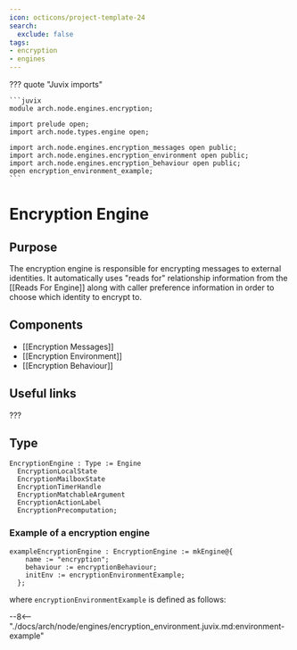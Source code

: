```yaml
---
icon: octicons/project-template-24
search:
  exclude: false
tags:
- encryption
- engines
---
```


??? quote "Juvix imports"

    ```juvix
    module arch.node.engines.encryption;

    import prelude open;
    import arch.node.types.engine open;

    import arch.node.engines.encryption_messages open public;
    import arch.node.engines.encryption_environment open public;
    import arch.node.engines.encryption_behaviour open public;
    open encryption_environment_example;
    ```

# Encryption Engine

## Purpose

The encryption engine is responsible for encrypting messages to external identities. It automatically uses "reads for" relationship information from the [[Reads For Engine]] along with caller preference information in order to choose which identity to encrypt to.

## Components

- [[Encryption Messages]]
- [[Encryption Environment]]
- [[Encryption Behaviour]]

## Useful links

???

## Type

<!-- --8<-- [start:EncryptionEngine] -->
```juvix
EncryptionEngine : Type := Engine
  EncryptionLocalState
  EncryptionMailboxState
  EncryptionTimerHandle
  EncryptionMatchableArgument
  EncryptionActionLabel
  EncryptionPrecomputation;
```
<!-- --8<-- [end:EncryptionEngine] -->

### Example of a encryption engine

```juvix extract-module-statements
exampleEncryptionEngine : EncryptionEngine := mkEngine@{
    name := "encryption";
    behaviour := encryptionBehaviour;
    initEnv := encryptionEnvironmentExample;
  };
```

where `encryptionEnvironmentExample` is defined as follows:

--8<-- "./docs/arch/node/engines/encryption_environment.juvix.md:environment-example"
